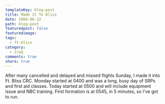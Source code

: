```yaml
---
templateKey: blog-post
title: Made It To Bliss
date: 2004-06-22
path: blog-post
featuredpost: false
featuredimage:
tags:
  - ft-bliss
category:
  - iraq
comments: true
share: true
---
```


After many cancelled and delayed and missed flights Sunday, I made it into Ft. Bliss CRC. Monday started at 0400 and was a long, busy day of SRPs and first aid classes. Today started at 0500 and will include equipment issue and NBC training. First formation is at 0545, in 5 minutes, so I've got to run.
